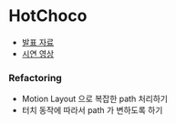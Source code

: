 # HotChoco

- [발표 자료](https://docs.google.com/presentation/d/1akV0mbCKzeDRLVzkPrLEhoUSBZ-ZHG0YfNuBu1GKMRw/edit?usp=sharing)
- [시연 영상](https://drive.google.com/drive/folders/1UYJX1sRv3oF9WeD3kzVU6ZS9YFE7t_gp?usp=sharing)

### Refactoring 
- Motion Layout 으로 복잡한 path 처리하기 
- 터치 동작에 따라서 path 가 변하도록 하기 
